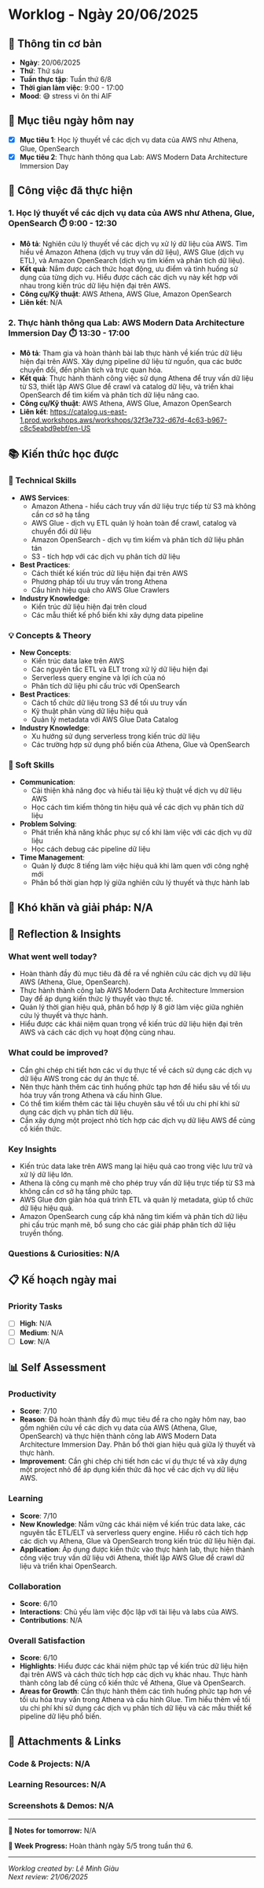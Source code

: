 # Worklog - Ngày 20/06/2025

## 📅 Thông tin cơ bản
- **Ngày**: 20/06/2025
- **Thứ**: Thứ sáu
- **Tuần thực tập**: Tuần thứ 6/8
- **Thời gian làm việc**: 9:00 - 17:00
- **Mood**: 😅 stress vì ôn thi AIF

## 🎯 Mục tiêu ngày hôm nay
- [x] **Mục tiêu 1**: Học lý thuyết về các dịch vụ data của AWS như Athena, Glue, OpenSearch
- [x] **Mục tiêu 2**: Thực hành thông qua Lab: AWS Modern Data Architecture Immersion Day

## 💼 Công việc đã thực hiện

### 1. Học lý thuyết về các dịch vụ data của AWS như Athena, Glue, OpenSearch ⏱️ 9:00 - 12:30
- **Mô tả**: Nghiên cứu lý thuyết về các dịch vụ xử lý dữ liệu của AWS. Tìm hiểu về Amazon Athena (dịch vụ truy vấn dữ liệu), AWS Glue (dịch vụ ETL), và Amazon OpenSearch (dịch vụ tìm kiếm và phân tích dữ liệu).
- **Kết quả**: Nắm được cách thức hoạt động, ưu điểm và tình huống sử dụng của từng dịch vụ. Hiểu được cách các dịch vụ này kết hợp với nhau trong kiến trúc dữ liệu hiện đại trên AWS.
- **Công cụ/Kỹ thuật**: AWS Athena, AWS Glue, Amazon OpenSearch
- **Liên kết**: N/A

### 2. Thực hành thông qua Lab: AWS Modern Data Architecture Immersion Day ⏱️ 13:30 - 17:00
- **Mô tả**: Tham gia và hoàn thành bài lab thực hành về kiến trúc dữ liệu hiện đại trên AWS. Xây dựng pipeline dữ liệu từ nguồn, qua các bước chuyển đổi, đến phân tích và trực quan hóa.
- **Kết quả**: Thực hành thành công việc sử dụng Athena để truy vấn dữ liệu từ S3, thiết lập AWS Glue để crawl và catalog dữ liệu, và triển khai OpenSearch để tìm kiếm và phân tích dữ liệu nâng cao.
- **Công cụ/Kỹ thuật**: AWS Athena, AWS Glue, Amazon OpenSearch
- **Liên kết**: https://catalog.us-east-1.prod.workshops.aws/workshops/32f3e732-d67d-4c63-b967-c8c5eabd9ebf/en-US

## 📚 Kiến thức học được

### 🔧 Technical Skills

- **AWS Services**: 
	- Amazon Athena - hiểu cách truy vấn dữ liệu trực tiếp từ S3 mà không cần cơ sở hạ tầng
	- AWS Glue - dịch vụ ETL quản lý hoàn toàn để crawl, catalog và chuyển đổi dữ liệu
	- Amazon OpenSearch - dịch vụ tìm kiếm và phân tích dữ liệu phân tán
	- S3 - tích hợp với các dịch vụ phân tích dữ liệu
- **Best Practices**: 
	- Cách thiết kế kiến trúc dữ liệu hiện đại trên AWS
	- Phương pháp tối ưu truy vấn trong Athena
	- Cấu hình hiệu quả cho AWS Glue Crawlers
- **Industry Knowledge**: 
	- Kiến trúc dữ liệu hiện đại trên cloud
	- Các mẫu thiết kế phổ biến khi xây dựng data pipeline

### 💡 Concepts & Theory
- **New Concepts**: 
	- Kiến trúc data lake trên AWS
	- Các nguyên tắc ETL và ELT trong xử lý dữ liệu hiện đại
	- Serverless query engine và lợi ích của nó
	- Phân tích dữ liệu phi cấu trúc với OpenSearch
- **Best Practices**: 
	- Cách tổ chức dữ liệu trong S3 để tối ưu truy vấn
	- Kỹ thuật phân vùng dữ liệu hiệu quả
	- Quản lý metadata với AWS Glue Data Catalog
- **Industry Knowledge**: 
	- Xu hướng sử dụng serverless trong kiến trúc dữ liệu
	- Các trường hợp sử dụng phổ biến của Athena, Glue và OpenSearch

### 🤝 Soft Skills
- **Communication**: 
	- Cải thiện khả năng đọc và hiểu tài liệu kỹ thuật về dịch vụ dữ liệu AWS
	- Học cách tìm kiếm thông tin hiệu quả về các dịch vụ phân tích dữ liệu
- **Problem Solving**: 
	- Phát triển khả năng khắc phục sự cố khi làm việc với các dịch vụ dữ liệu
	- Học cách debug các pipeline dữ liệu
- **Time Management**: 
	- Quản lý được 8 tiếng làm việc hiệu quả khi làm quen với công nghệ mới
	- Phân bổ thời gian hợp lý giữa nghiên cứu lý thuyết và thực hành lab

## 🚧 Khó khăn và giải pháp: N/A

## 💭 Reflection & Insights

### What went well today?
- Hoàn thành đầy đủ mục tiêu đã đề ra về nghiên cứu các dịch vụ dữ liệu AWS (Athena, Glue, OpenSearch).
- Thực hành thành công lab AWS Modern Data Architecture Immersion Day để áp dụng kiến thức lý thuyết vào thực tế.
- Quản lý thời gian hiệu quả, phân bổ hợp lý 8 giờ làm việc giữa nghiên cứu lý thuyết và thực hành.
- Hiểu được các khái niệm quan trọng về kiến trúc dữ liệu hiện đại trên AWS và cách các dịch vụ hoạt động cùng nhau.

### What could be improved?
- Cần ghi chép chi tiết hơn các ví dụ thực tế về cách sử dụng các dịch vụ dữ liệu AWS trong các dự án thực tế.
- Nên thực hành thêm các tình huống phức tạp hơn để hiểu sâu về tối ưu hóa truy vấn trong Athena và cấu hình Glue.
- Có thể tìm kiếm thêm các tài liệu chuyên sâu về tối ưu chi phí khi sử dụng các dịch vụ phân tích dữ liệu.
- Cần xây dựng một project nhỏ tích hợp các dịch vụ dữ liệu AWS để củng cố kiến thức.

### Key Insights
- Kiến trúc data lake trên AWS mang lại hiệu quả cao trong việc lưu trữ và xử lý dữ liệu lớn.
- Athena là công cụ mạnh mẽ cho phép truy vấn dữ liệu trực tiếp từ S3 mà không cần cơ sở hạ tầng phức tạp.
- AWS Glue đơn giản hóa quá trình ETL và quản lý metadata, giúp tổ chức dữ liệu hiệu quả.
- Amazon OpenSearch cung cấp khả năng tìm kiếm và phân tích dữ liệu phi cấu trúc mạnh mẽ, bổ sung cho các giải pháp phân tích dữ liệu truyền thống.

### Questions & Curiosities: N/A

## 📋 Kế hoạch ngày mai

### Priority Tasks
- [ ] **High**: N/A
- [ ] **Medium**: N/A
- [ ] **Low**: N/A

## 📊 Self Assessment

### Productivity
- **Score**: 7/10
- **Reason**: Đã hoàn thành đầy đủ mục tiêu đề ra cho ngày hôm nay, bao gồm nghiên cứu về các dịch vụ data của AWS (Athena, Glue, OpenSearch) và thực hiện thành công lab AWS Modern Data Architecture Immersion Day. Phân bổ thời gian hiệu quả giữa lý thuyết và thực hành.
- **Improvement**: Cần ghi chép chi tiết hơn các ví dụ thực tế và xây dựng một project nhỏ để áp dụng kiến thức đã học về các dịch vụ dữ liệu AWS.

### Learning
- **Score**: 7/10
- **New Knowledge**: Nắm vững các khái niệm về kiến trúc data lake, các nguyên tắc ETL/ELT và serverless query engine. Hiểu rõ cách tích hợp các dịch vụ Athena, Glue và OpenSearch trong kiến trúc dữ liệu hiện đại.
- **Application**: Áp dụng được kiến thức vào thực hành lab, thực hiện thành công việc truy vấn dữ liệu với Athena, thiết lập AWS Glue để crawl dữ liệu và triển khai OpenSearch.

### Collaboration
- **Score**: 6/10
- **Interactions**: Chủ yếu làm việc độc lập với tài liệu và labs của AWS.
- **Contributions**: N/A

### Overall Satisfaction
- **Score**: 6/10
- **Highlights**: Hiểu được các khái niệm phức tạp về kiến trúc dữ liệu hiện đại trên AWS và cách thức tích hợp các dịch vụ khác nhau. Thực hành thành công lab để củng cố kiến thức về Athena, Glue và OpenSearch.
- **Areas for Growth**: Cần thực hành thêm các tình huống phức tạp hơn về tối ưu hóa truy vấn trong Athena và cấu hình Glue. Tìm hiểu thêm về tối ưu chi phí khi sử dụng các dịch vụ phân tích dữ liệu và các mẫu thiết kế pipeline dữ liệu phổ biến.

## 📎 Attachments & Links

### Code & Projects: N/A

### Learning Resources: N/A

### Screenshots & Demos: N/A

---

**📝 Notes for tomorrow:** N/A

**🎯 Week Progress:** Hoàn thành ngày 5/5 trong tuần thứ 6.

---
*Worklog created by: Lê Minh Giàu*  
*Next review: 21/06/2025*
